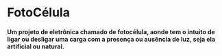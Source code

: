 # FotoCélula
#### Um projeto de eletrônica chamado de fotocélula, aonde tem o intuito de ligar ou desligar uma carga com a presença ou ausência de luz, seja ela artificial ou natural.
